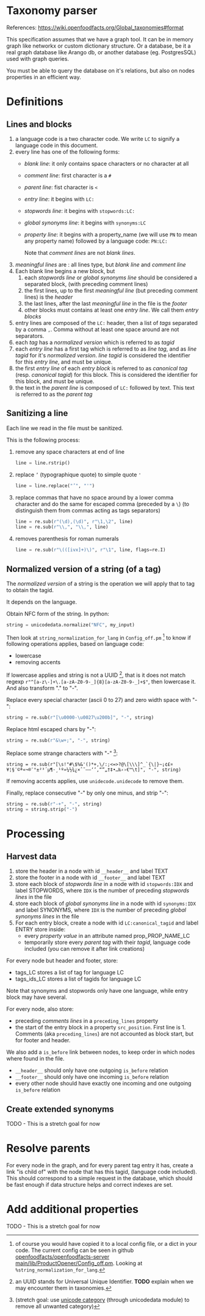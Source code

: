 # Taxonomy parser

References: https://wiki.openfoodfacts.org/Global_taxonomies#format

This specification assumes that we have a graph tool.
It can be in memory graph like networkx or custom dictionary structure.
Or a database, be it a real graph database like Arango db, or another database (eg. PostgresSQL) used with graph queries.

You must be able to query the database on it's relations, but also on nodes properties in an efficient way.

# Definitions

## Lines and blocks

1. a language code is a two character code. We write `LC` to signify a language code in this document.
1. every line has one of the following forms:
   - *blank line*: it only contains space characters or no character at all
   - *comment line*: first character is a `#`
   - *parent line*: fist character is `<`
   - *entry line*: it begins with `LC:`
   - *stopwords line*: it begins with `stopwords:LC:`
   - *global synonyms line*: it begins with `synonyms:LC`
   - *property line*: it begins with a property_name
     (we will use `PN` to mean any property name)
     followed by a language code: `PN:LC:`

     Note that *comment lines* are not *blank lines*.
1. *meaningful lines* are : all lines type,
   but *blank line* and *comment line*
1. Each blank line begins a new block, but
    1. each *stopwords line* or *global synonyms line*
       should be considered a separated block,
       (with preceding comment lines)
    1. the first lines, up to the first *meaningful line*
       (but preceding comment lines) is the *header*
    1. the last lines, after the last *meaningful line* in the file
       is the *footer*
    1. other blocks must contains at least one *entry line*.
       We call them *entry blocks*
1. entry lines are composed of the `LC:` header,
   then a list of *tags* separated by a comma `,`.
   Comma without at least one space around are not separators.
1. each *tag* has a *normalized version* which is referred to as *tagid*
1. each *entry line* has a first tag which is referred to as *line tag*,
   and as *line tagid* for it's *normalized version*.
   *line tagid* is considered the identifier for this *entry line*,
   and must be unique.
1. the first *entry line* of each *entry block*
   is referred to as *canonical tag* (resp. *canonical tagid*)
   for this block.
   This is considered the identifier for this block, and must be unique.
1. the text in the *parent line* is composed of `LC:` followed by text.
   This text is referred to as the *parent tag*

## Sanitizing a line

Each line we read in the file must be sanitized.

This is the following process:

1. remove any space characters at end of line
   ```python
   line = line.rstrip()
   ```
1. replace `’` (typographique quote) to simple quote `'`
   ```python
   line = line.replace("’", "'")
   ```
1. replace commas that have no space around by a lower comma character
   and do the same for escaped comma (preceded by a `\`)
   (to distinguish them from commas acting as tags separators)
   ```python
   line = re.sub(r"(\d),(\d)", r"\1‚\2", line)
   line = re.sub(r"\\,", "\\‚", line)
   ```
1. removes parenthesis for roman numerals
   ```python
   line = re.sub(r"\(([ivx]+)\)", r"\1", line, flags=re.I)
   ```

## Normalized version of a string (of a tag)

The *normalized version* of a string is the operation
we will apply that to tag to obtain the tagid.

It depends on the language.

Obtain NFC form of the string. In python:
```python
string = unicodedata.normalize("NFC", my_input)
```

Then look at `string_normalization_for_lang` in `Config_off.pm` [^string_config]
to know if following operations applies, based on language code:
* lowercase
* removing accents

If lowercase applies and string is not a UUID [^uuid], that is it does not match regexp `r"^[a-z\-]+\.[a-zA-Z0-9-_]{8}[a-zA-Z0-9-_]+$"`,
then lowercase it. And also transform "." to "-".

Replace every special character (ascii 0 to 27) and zero width space with "-":
```python
string = re.sub(r"[\u0000-\u0027\u200b]", "-", string)
```

Replace html escaped chars by "-":
```python
string = re.sub(r"&\w+;", "-", string)
```

Replace some strange characters with "-" [^stretch_weird_chars]:
```
string = re.sub(r"[\s!"#\$%&'()*+,\/:;<=>?@\[\\\]^_`{\|}~¡¢£¤¥¦§¨©ª«¬®¯°±²³´µ¶·¸¹º»¼½¾¿×ˆ˜–—‘’‚“”„†‡•…‰‹›€™\t]", "-", string)
```

If removing accents applies, use `unidecode.unidecode` to remove them.

Finally, replace consecutive "-" by only one minus, and strip "-":
```python
string = re.sub(r"-+", "-", string)
string = string.strip("-")
```


[^uuid]: an UUID stands for Universal Unique Identifier.
**TODO** explain when we may encounter them in taxonomies.

[^string_config]: of course you would have copied it to a local config file, or a dict in your code.
The current config can be seen in github [openfoodfacts/openfoodfacts-server main/lib/ProductOpener/Config_off.pm](https://github.com/openfoodfacts/openfoodfacts-server/blob/main/lib/ProductOpener/Config_off.pm).
Looking at `%string_normalization_for_lang`.

[^stretch_weird_chars]: (stretch goal: use [unicode category](https://www.compart.com/en/unicode/category) (through unicodedata module) to remove all unwanted category)


# Processing

## Harvest data

1. store the header in a node with id `__header__` and label TEXT
1. store the footer in a node with id `__footer__` and label TEXT
2. store each block of *stopwords line* in a node with id `stopwords:IDX`
   and label STOPWORDS,
   where `IDX` is the number of preceding *stopwords lines* in the file
3. store each block of *global synonyms line*
   in a node with id `synonyms:IDX`
   and label SYNONYMS,
   where `IDX` is the number of preceding *global synonyms lines* 
   in the file
2. For each entry block, create a node with id `LC:canonical_tagid`
   and label ENTRY
   store inside:
   * every *property value* in an attribute named prop_PROP_NAME_LC
   * temporarily store every *parent tag* with their *tagid*,
     language code included (you can remove it after link creations)

For every node but header and footer, store:
* tags_LC stores a list of tag for language LC
* tags_ids_LC stores a list of tagids for language LC

Note that synonyms and stopwords only have one language, while entry block may have several.

For every node, also store:
* preceding *comments lines* in a `preceding_lines` property
* the start of the entry block in a property `src_position`. First line is 1.
  Comments (aka `preceding_lines`) are not accounted as block start, but for footer and header.

We also add a `is_before` link between nodes, to keep order in which nodes where found in the file.
* `__header__` should only have one outgoing `is_before` relation
* `__footer__` should only have one incoming `is_before` relation
* every other node should have exactly one incoming and one outgoing `is_before` relation


## Create extended synonyms

TODO - This is a stretch goal for now

# Resolve parents

For every node in the graph, and for every parent tag entry it has,
create a link "is child of" with the node that has this tagid, (language code included).
This should correspond to a simple request in the database, which should be fast enough if data structure helps and correct indexes are set.

# Add additional properties

TODO - This is a stretch goal for now